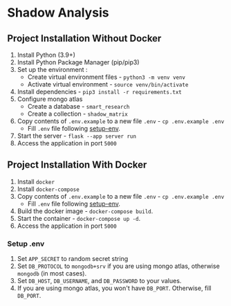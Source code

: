 # Shadow Analysis

## Project Installation Without Docker
1. Install Python (3.9+)
2. Install Python Package Manager (pip/pip3)
3. Set up the environment :
    * Create virtual environment files - `python3 -m venv venv`
    * Activate virtual environment - `source venv/bin/activate`
4. Install dependencies - `pip3 install -r requirements.txt`
5. Configure mongo atlas
   - Create a database - `smart_research`
   - Create a collection - `shadow_matrix` 
6. Copy contents of `.env.example` to a new file `.env` - `cp .env.example .env`
   - Fill `.env` file following [setup-env](#setup-env).
7. Start the server - `flask --app server run`
8. Access the application in port `5000`

## Project Installation With Docker
1. Install `docker`
2. Install `docker-compose`
3. Copy contents of `.env.example` to a new file `.env` - `cp .env.example .env`
   - Fill `.env` file following [setup-env](#setup-env).
4. Build the docker image - `docker-compose build`.
5. Start the container - `docker-compose up -d`.
6. Access the application in port `5000`


### Setup .env
1. Set `APP_SECRET` to random secret string
2. Set `DB_PROTOCOL` to `mongodb+srv` if you are using mongo atlas, otherwise `mongodb` (in most cases).
3. Set `DB_HOST`, `DB_USERNAME`, and `DB_PASSWORD` to your values.
4. If you are using mongo atlas, you won't have `DB_PORT`. Otherwise, fill `DB_PORT`.
